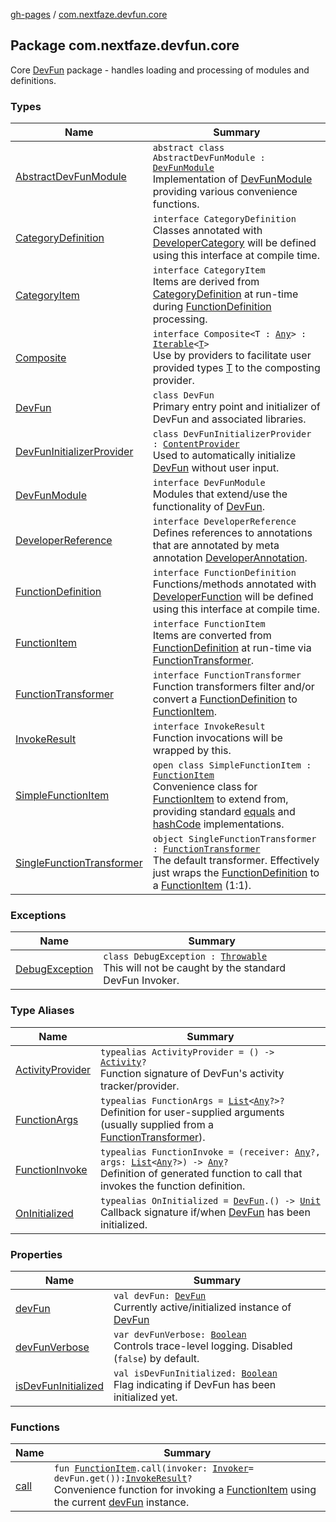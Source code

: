 [gh-pages](../index.md) / [com.nextfaze.devfun.core](./index.md)

## Package com.nextfaze.devfun.core

Core [DevFun](https://nextfaze.github.io/dev-fun/com.nextfaze.devfun.core/-dev-fun/) package - handles loading and processing of modules and definitions.

### Types

| Name | Summary |
|---|---|
| [AbstractDevFunModule](-abstract-dev-fun-module/index.md) | `abstract class AbstractDevFunModule : `[`DevFunModule`](-dev-fun-module/index.md)<br>Implementation of [DevFunModule](-dev-fun-module/index.md) providing various convenience functions. |
| [CategoryDefinition](-category-definition/index.md) | `interface CategoryDefinition`<br>Classes annotated with [DeveloperCategory](../com.nextfaze.devfun.annotations/-developer-category/index.md) will be defined using this interface at compile time. |
| [CategoryItem](-category-item/index.md) | `interface CategoryItem`<br>Items are derived from [CategoryDefinition](-category-definition/index.md) at run-time during [FunctionDefinition](-function-definition/index.md) processing. |
| [Composite](-composite/index.md) | `interface Composite<T : `[`Any`](https://kotlinlang.org/api/latest/jvm/stdlib/kotlin/-any/index.html)`> : `[`Iterable`](https://kotlinlang.org/api/latest/jvm/stdlib/kotlin.collections/-iterable/index.html)`<`[`T`](-composite/index.md#T)`>`<br>Use by providers to facilitate user provided types [T](-composite/index.md#T) to the composting provider. |
| [DevFun](-dev-fun/index.md) | `class DevFun`<br>Primary entry point and initializer of DevFun and associated libraries. |
| [DevFunInitializerProvider](-dev-fun-initializer-provider/index.md) | `class DevFunInitializerProvider : `[`ContentProvider`](https://developer.android.com/reference/android/content/ContentProvider.html)<br>Used to automatically initialize [DevFun](-dev-fun/index.md) without user input. |
| [DevFunModule](-dev-fun-module/index.md) | `interface DevFunModule`<br>Modules that extend/use the functionality of [DevFun](-dev-fun/index.md). |
| [DeveloperReference](-developer-reference/index.md) | `interface DeveloperReference`<br>Defines references to annotations that are annotated by meta annotation [DeveloperAnnotation](../com.nextfaze.devfun.annotations/-developer-annotation/index.md). |
| [FunctionDefinition](-function-definition/index.md) | `interface FunctionDefinition`<br>Functions/methods annotated with [DeveloperFunction](../com.nextfaze.devfun.annotations/-developer-function/index.md) will be defined using this interface at compile time. |
| [FunctionItem](-function-item/index.md) | `interface FunctionItem`<br>Items are converted from [FunctionDefinition](-function-definition/index.md) at run-time via [FunctionTransformer](-function-transformer/index.md). |
| [FunctionTransformer](-function-transformer/index.md) | `interface FunctionTransformer`<br>Function transformers filter and/or convert a [FunctionDefinition](-function-definition/index.md) to [FunctionItem](-function-item/index.md). |
| [InvokeResult](-invoke-result/index.md) | `interface InvokeResult`<br>Function invocations will be wrapped by this. |
| [SimpleFunctionItem](-simple-function-item/index.md) | `open class SimpleFunctionItem : `[`FunctionItem`](-function-item/index.md)<br>Convenience class for [FunctionItem](-function-item/index.md) to extend from, providing standard [equals](-simple-function-item/equals.md) and [hashCode](-simple-function-item/hash-code.md) implementations. |
| [SingleFunctionTransformer](-single-function-transformer/index.md) | `object SingleFunctionTransformer : `[`FunctionTransformer`](-function-transformer/index.md)<br>The default transformer. Effectively just wraps the [FunctionDefinition](-function-definition/index.md) to a [FunctionItem](-function-item/index.md) (1:1). |

### Exceptions

| Name | Summary |
|---|---|
| [DebugException](-debug-exception/index.md) | `class DebugException : `[`Throwable`](https://kotlinlang.org/api/latest/jvm/stdlib/kotlin/-throwable/index.html)<br>This will not be caught by the standard DevFun Invoker. |

### Type Aliases

| Name | Summary |
|---|---|
| [ActivityProvider](-activity-provider.md) | `typealias ActivityProvider = () -> `[`Activity`](https://developer.android.com/reference/android/app/Activity.html)`?`<br>Function signature of DevFun's activity tracker/provider. |
| [FunctionArgs](-function-args.md) | `typealias FunctionArgs = `[`List`](https://kotlinlang.org/api/latest/jvm/stdlib/kotlin.collections/-list/index.html)`<`[`Any`](https://kotlinlang.org/api/latest/jvm/stdlib/kotlin/-any/index.html)`?>?`<br>Definition for user-supplied arguments (usually supplied from a [FunctionTransformer](-function-transformer/index.md)). |
| [FunctionInvoke](-function-invoke.md) | `typealias FunctionInvoke = (receiver: `[`Any`](https://kotlinlang.org/api/latest/jvm/stdlib/kotlin/-any/index.html)`?, args: `[`List`](https://kotlinlang.org/api/latest/jvm/stdlib/kotlin.collections/-list/index.html)`<`[`Any`](https://kotlinlang.org/api/latest/jvm/stdlib/kotlin/-any/index.html)`?>) -> `[`Any`](https://kotlinlang.org/api/latest/jvm/stdlib/kotlin/-any/index.html)`?`<br>Definition of generated function to call that invokes the function definition. |
| [OnInitialized](-on-initialized.md) | `typealias OnInitialized = `[`DevFun`](-dev-fun/index.md)`.() -> `[`Unit`](https://kotlinlang.org/api/latest/jvm/stdlib/kotlin/-unit/index.html)<br>Callback signature if/when [DevFun](-dev-fun/index.md) has been initialized. |

### Properties

| Name | Summary |
|---|---|
| [devFun](dev-fun.md) | `val devFun: `[`DevFun`](-dev-fun/index.md)<br>Currently active/initialized instance of [DevFun](-dev-fun/index.md) |
| [devFunVerbose](dev-fun-verbose.md) | `var devFunVerbose: `[`Boolean`](https://kotlinlang.org/api/latest/jvm/stdlib/kotlin/-boolean/index.html)<br>Controls trace-level logging. Disabled (`false`) by default. |
| [isDevFunInitialized](is-dev-fun-initialized.md) | `val isDevFunInitialized: `[`Boolean`](https://kotlinlang.org/api/latest/jvm/stdlib/kotlin/-boolean/index.html)<br>Flag indicating if DevFun has been initialized yet. |

### Functions

| Name | Summary |
|---|---|
| [call](call.md) | `fun `[`FunctionItem`](-function-item/index.md)`.call(invoker: `[`Invoker`](../com.nextfaze.devfun.invoke/-invoker/index.md)` = devFun.get()): `[`InvokeResult`](-invoke-result/index.md)`?`<br>Convenience function for invoking a [FunctionItem](-function-item/index.md) using the current [devFun](dev-fun.md) instance. |
